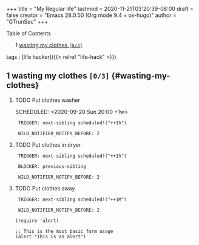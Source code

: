 +++
title = "My Regular life"
lastmod = 2020-11-21T03:20:39-08:00
draft = false
creator = "Emacs 28.0.50 (Org mode 9.4 + ox-hugo)"
author = "GTrunSec"
+++

<style>
  .ox-hugo-toc ul {
    list-style: none;
  }
</style>
<div class="ox-hugo-toc toc">
<div></div>

<div class="heading">Table of Contents</div>

- <span class="section-num">1</span> [wasting my clothes <code>[0/3]</code>](#wasting-my-clothes)

</div>
<!--endtoc-->

tags
: [life hacker]({{< relref "life-hack" >}})


## <span class="section-num">1</span> wasting my clothes <code>[0/3]</code> {#wasting-my-clothes}

<!--list-separator-->

1. <span class="org-todo todo TODO">TODO</span>  Put clothes washer

    <p><span class="timestamp-wrapper"><span class="timestamp-kwd">SCHEDULED:</span> <span class="timestamp">&lt;2020-09-20 Sun 20:00 +1w&gt;</span></span></p>

        TRIGGER: next-sibling scheduled!("++1h")

        WILD_NOTIFIER_NOTIFY_BEFORE: 2

<!--list-separator-->

2. <span class="org-todo todo TODO">TODO</span>  Put clothes in dryer

        TRIGGER: next-sibling scheduled!("++1h")

        BLOCKER: previous-sibling

        WILD_NOTIFIER_NOTIFY_BEFORE: 2

<!--list-separator-->

3. <span class="org-todo todo TODO">TODO</span>  Put clothes away

        TRIGGER: next-sibling scheduled!("++1M")

        WILD_NOTIFIER_NOTIFY_BEFORE: 2

    ```emacs-lisp
    (require 'alert)

    ;; This is the most basic form usage
    (alert "This is an alert")

    ```
